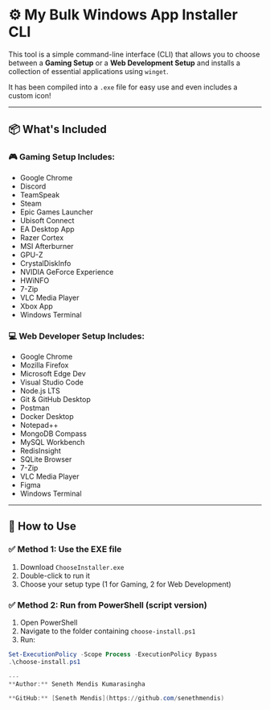 # ⚙️ My Bulk Windows App Installer CLI

This tool is a simple command-line interface (CLI) that allows you to choose between a **Gaming Setup** or a **Web Development Setup** and installs a collection of essential applications using `winget`.

It has been compiled into a `.exe` file for easy use and even includes a custom icon!

---

## 📦 What's Included

### 🎮 Gaming Setup Includes:
- Google Chrome
- Discord
- TeamSpeak
- Steam
- Epic Games Launcher
- Ubisoft Connect
- EA Desktop App
- Razer Cortex
- MSI Afterburner
- GPU-Z
- CrystalDiskInfo
- NVIDIA GeForce Experience
- HWiNFO
- 7-Zip
- VLC Media Player
- Xbox App
- Windows Terminal

### 💻 Web Developer Setup Includes:
- Google Chrome
- Mozilla Firefox
- Microsoft Edge Dev
- Visual Studio Code
- Node.js LTS
- Git & GitHub Desktop
- Postman
- Docker Desktop
- Notepad++
- MongoDB Compass
- MySQL Workbench
- RedisInsight
- SQLite Browser
- 7-Zip
- VLC Media Player
- Figma
- Windows Terminal

---

## 🚀 How to Use

### ✅ Method 1: Use the EXE file

1. Download `ChooseInstaller.exe`
2. Double-click to run it
3. Choose your setup type (1 for Gaming, 2 for Web Development)

### ✅ Method 2: Run from PowerShell (script version)

1. Open PowerShell
2. Navigate to the folder containing `choose-install.ps1`
3. Run:

```powershell
Set-ExecutionPolicy -Scope Process -ExecutionPolicy Bypass
.\choose-install.ps1

---
**Author:** Seneth Mendis Kumarasingha

**GitHub:** [Seneth Mendis](https://github.com/senethmendis)
